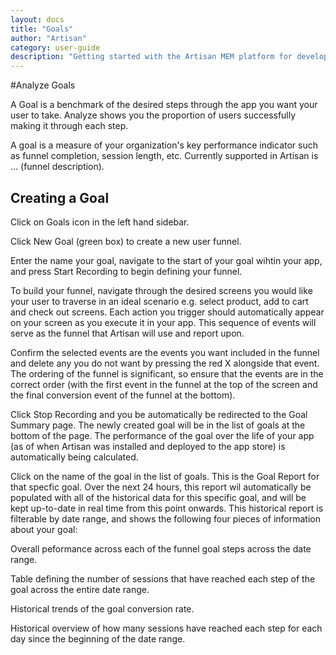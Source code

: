 ```yaml
---
layout: docs
title: "Goals"
author: "Artisan"
category: user-guide
description: "Getting started with the Artisan MEM platform for developers."
---
```

#Analyze Goals

A Goal is a benchmark of the desired steps through the app you want your user to take. Analyze shows you the proportion of users successfully making it through each step.  

A goal is a measure of your organization's key performance indicator such as funnel completion, session length, etc. Currently supported in Artisan is ... (funnel description).

## Creating a Goal

Click on Goals icon in the left hand sidebar.

Click New Goal (green box) to create a new user funnel.

Enter the name your goal, navigate to the start of your goal wihtin your app, and press Start Recording to begin defining your funnel.

To build your funnel, navigate through the desired screens you would like your user to traverse in an ideal scenario e.g. select product, add to cart and check out screens.  Each action you trigger should automatically appear on your screen as you execute it in your app.  This sequence of events will serve as the funnel that Artisan will use and report upon.

Confirm the selected events are the events you want included in the funnel and delete any you do not want by pressing the red X alongside that event.  The ordering of the funnel is significant, so ensure that the events are in the correct order (with the first event in the funnel at the top of the screen and the final conversion event of the funnel at the bottom).

Click Stop Recording and you be automatically be redirected to the Goal Summary page.  The newly created goal will be in the list of goals at the bottom of the page.  The performance of the goal over the life of your app (as of when Artisan was installed and deployed to the app store) is automatically being calculated.

Click on the name of the goal in the list of goals.  This is the Goal Report for that specfic goal.  Over the next 24 hours, this report wil automatically be populated with all of the historical data for this specific goal, and will be kept up-to-date in real time from this point onwards.  This historical report is filterable by date range, and shows the following four pieces of information about your goal:

Overall peformance across each of the funnel goal steps across the date range.

Table defining the number of sessions that have reached each step of the goal across the entire date range.

Historical trends of the goal conversion rate.

Historical overview of how many sessions have reached each step for each day since the beginning of the date range.